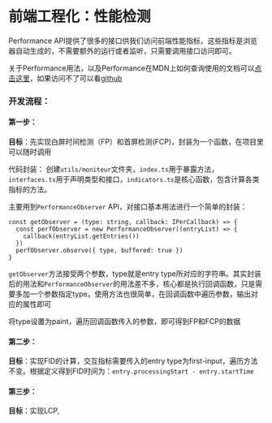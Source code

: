 # 前端工程化：性能检测

Performance API提供了很多的接口供我们访问前端性能指标，这些指标是浏览器自动生成的，不需要额外的运行或者监听，只需要调用接口访问即可。

关于Performance用法，以及Performance在MDN上如何查询使用的文档可以[点击这里](http://49.235.67.41/notes/JavaScript/%E5%87%BD%E6%95%B0%E5%8F%8Aapi/Performance.html)，如果访问不了可以看[github](https://github.com/leonopteryx130/notes_docs/blob/main/notes/JavaScript/%E5%87%BD%E6%95%B0%E5%8F%8Aapi/Performance.md)

### 开发流程：

#### 第一步：
**目标**：先实现白屏时间检测（FP）和首屏检测(FCP)，封装为一个函数，在项目里可以随时调用

代码封装：
创建```utils/moniteur```文件夹，```index.ts```用于暴露方法，```interfaces.ts```用于声明类型和接口，```indicators.ts```是核心函数，包含计算各类指标的方法。

主要用到```PerformanceObserver``` API，对接口基本用法进行一个简单的封装：

```
const getObserver = (type: string, callback: IPerCallback) => {
  const perfObserver = new PerformanceObserver((entryList) => {
    callback(entryList.getEntries())
  })
  perfObserver.observe({ type, buffered: true })
}
```
```getObserver```方法接受两个参数，type就是entry type所对应的字符串。其实封装后的用法和```PerformanceObserver```的用法差不多，核心都是执行回调函数，只是需要多加一个参数指定type。使用方法也很简单，在回调函数中遍历参数，输出对应的属性即可

将type设置为paint，遍历回调函数传入的参数，即可得到FP和FCP的数据

#### 第二步：
**目标**：实现FID的计算，交互指标需要传入的entry type为first-input，遍历方法不变。根据定义得到FID时间为：```entry.processingStart - entry.startTime```

#### 第三步：
**目标**：实现LCP,

